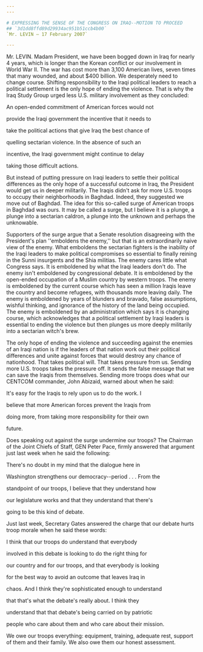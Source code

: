 ```yaml
---
---

# EXPRESSING THE SENSE OF THE CONGRESS ON IRAQ--MOTION TO PROCEED
## `3d1dd8ffd89d29934ac951b51ccb4b00`
`Mr. LEVIN — 17 February 2007`

---
```



Mr. LEVIN. Madam President, we have been bogged down in Iraq for 
nearly 4 years, which is longer than the Korean conflict or our 
involvement in World War II. The war has cost more than 3,100 American 
lives, seven times that many wounded, and about $400 billion. We 
desperately need to change course. Shifting responsibility to the Iraqi 
political leaders to reach a political settlement is the only hope of 
ending the violence. That is why the Iraq Study Group urged less U.S. 
military involvement as they concluded:




 An open-ended commitment of American forces would not 


 provide the Iraqi government the incentive that it needs to 


 take the political actions that give Iraq the best chance of 


 quelling sectarian violence. In the absence of such an 


 incentive, the Iraqi government might continue to delay 


 taking those difficult actions.


But instead of putting pressure on Iraqi leaders to settle their 
political differences as the only hope of a successful outcome in Iraq, 
the President would get us in deeper militarily. The Iraqis didn't ask 
for more U.S. troops to occupy their neighborhoods in Baghdad. Indeed, 
they suggested we move out of Baghdad. The idea for this so-called 
surge of American troops in Baghdad was ours. It may be called a surge, 
but I believe it is a plunge, a plunge into a sectarian caldron, a 
plunge into the unknown and perhaps the unknowable.

Supporters of the surge argue that a Senate resolution disagreeing 
with the President's plan ''emboldens the enemy,'' but that is an 
extraordinarily naive view of the enemy. What emboldens the sectarian 
fighters is the inability of the Iraqi leaders to make political 
compromises so essential to finally reining in the Sunni insurgents and 
the Shia militias. The enemy cares little what Congress says. It is 
emboldened by what the Iraqi leaders don't do. The enemy isn't 
emboldened by congressional debate. It is emboldened by the open-ended 
occupation of a Muslim country by western troops. The enemy is 
emboldened by the current course which has seen a million Iraqis leave 
the country and become refugees, with thousands more leaving daily. The 
enemy is emboldened by years of blunders and bravado, false 
assumptions, wishful thinking, and ignorance of the history of the land 
being occupied. The enemy is emboldened by an administration which says 
it is changing course, which acknowledges that a political settlement 
by Iraqi leaders is essential to ending the violence but then plunges 
us more deeply militarily into a sectarian witch's brew.

The only hope of ending the violence and succeeding against the 
enemies of an Iraqi nation is if the leaders of that nation work out 
their political differences and unite against forces that would destroy 
any chance of nationhood. That takes political will. That takes 
pressure from us. Sending more U.S. troops takes the pressure off. It 
sends the false message that we can save the Iraqis from themselves. 
Sending more troops does what our CENTCOM commander, John Abizaid, 
warned about when he said:




 It's easy for the Iraqis to rely upon us to do the work. I 


 believe that more American forces prevent the Iraqis from 


 doing more, from taking more responsibility for their own 


 future.


Does speaking out against the surge undermine our troops? The 
Chairman of the Joint Chiefs of Staff, GEN Peter Pace, firmly answered 
that argument just last week when he said the following:




 There's no doubt in my mind that the dialogue here in 


 Washington strengthens our democracy--period . . . From the 


 standpoint of our troops, I believe that they understand how 


 our legislature works and that they understand that there's 


 going to be this kind of debate.


Just last week, Secretary Gates answered the charge that our debate 
hurts troop morale when he said these words:




 I think that our troops do understand that everybody 


 involved in this debate is looking to do the right thing for 


 our country and for our troops, and that everybody is looking 


 for the best way to avoid an outcome that leaves Iraq in 


 chaos. And I think they're sophisticated enough to understand 


 that that's what the debate's really about. I think they 


 understand that that debate's being carried on by patriotic 


 people who care about them and who care about their mission.


We owe our troops everything: equipment, training, adequate rest, 
support of them and their family. We also owe them our honest 
assessment.